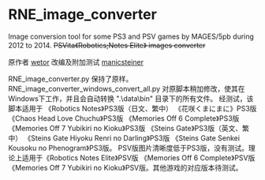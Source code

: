# RNE_image_converter
Image conversion tool for some PS3 and PSV games by MAGES/5pb during 2012 to 2014.
~~PSVita《Robotics;Notes Elite》 images converter~~

原作者 [wetor](https://github.com/wetor)
改编及附加测试 [manicsteiner](https://github.com/manicsteiner)

RNE_image_converter.py 保持了原样。
RNE_image_converter_windows_convert_all.py 对原脚本稍加修改，使其在Windows下工作，并且会自动转换 ".\data\bin" 目录下的所有文件。
经测试，该脚本适用于 《Robotics Notes》PS3版（日文、繁中） 《花咲くまにまに》PS3版 《Chaos Head Love Chuchu》PS3版 《Memories Off 6 Complete》PS3版 《Memories Off 7 Yubikiri no Kioku》PS3版 《Steins Gate》PS3版（英文、繁中） 《Steins Gate Hiyoku Renri no Darling》PS3版 《Steins Gate Senkei Kousoku no Phenogram》PS3版。
PSV版图片清晰度低于PS3版，没有测试。理论上适用于《Robotics Notes Elite》PSV版 《Memories Off 6 Complete》PSV版 《Memories Off 7 Yubikiri no Kioku》PSV版。其他游戏的对应版本待测试。